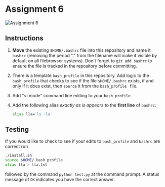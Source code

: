 # Assignment 6

![Assignment 6](https://github.com/PGE383-HPC/assignment6-EmmanuelM01/actions/workflows/main.yml/badge.svg)


## Instructions

1. **Move** the existing `$HOME/.bashrc` file into this repository and name it `bashrc` (removing the period "." from the filename will make it visible by default on all filebrowser systems). Don't forget to `git add bashrc` to ensure the file is tracked in the repository before committing.

1. There is a template `bash_profile` in this repository.  Add logic to the `bash_profile` that checks to see if the file `$HOME/.bashrc` exists, if and only if it does exist, then `source` it from the `bash_profile ` file.

1. Add "vi mode" command line editing to your `bash_profile`.

1. Add the following alias *exactly as is appears* to the **first line** of `bashrc`:

   ```bash
   alias lla='ls -la'
   ```

## Testing

If you would like to check to see if your edits to `bash_profile` and `bashrc` are correct run 

```bash
./install.sh
source $HOME/.bash_profile
alias lla > lla.txt
```
 
followed by the command `python test.py` at the command prompt.  A status message of `OK` indicates you have the correct answer. 
